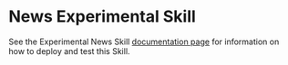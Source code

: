 ﻿
# News Experimental Skill

See the Experimental News Skill [documentation page](https://github.com/Microsoft/AI/blob/master/docs/skills/experimental-skills.md) for information on how to deploy and test this Skill.
